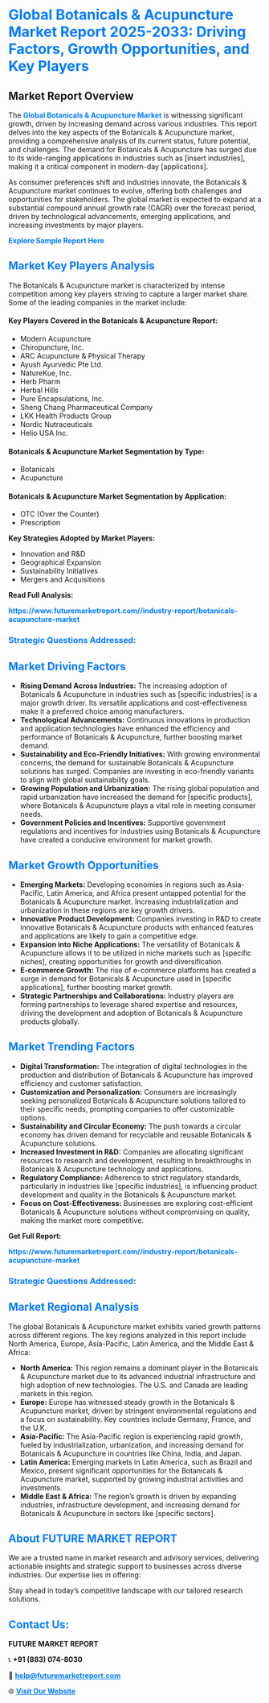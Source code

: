 <h1 style="color: #007BFF;">Global Botanicals & Acupuncture Market Report 2025-2033: Driving Factors, Growth Opportunities, and Key Players</h1>

<section id="overview">
<h2>Market Report Overview</h2>
<p>The <a href="https://www.futuremarketreport.com//industry-report/botanicals-acupuncture-market" style="color: #007BFF; text-decoration: none;"><strong>Global Botanicals & Acupuncture Market</strong></a> is witnessing significant growth, driven by increasing demand across various industries. This report delves into the key aspects of the Botanicals & Acupuncture market, providing a comprehensive analysis of its current status, future potential, and challenges. The demand for Botanicals & Acupuncture has surged due to its wide-ranging applications in industries such as [insert industries], making it a critical component in modern-day [applications].</p>
<p>As consumer preferences shift and industries innovate, the Botanicals & Acupuncture market continues to evolve, offering both challenges and opportunities for stakeholders. The global market is expected to expand at a substantial compound annual growth rate (CAGR) over the forecast period, driven by technological advancements, emerging applications, and increasing investments by major players.</p>
</section>

<section id="overview">
<p><a href="https://www.futuremarketreport.com//request-sample/reportId=57294" style="color: #007BFF; text-decoration: none;"><strong>Explore Sample Report Here</strong></a></p>
</section>

<section id="key-players">
<h2 style="color: #007BFF;">Market Key Players Analysis</h2>
<p>The Botanicals & Acupuncture market is characterized by intense competition among key players striving to capture a larger market share. Some of the leading companies in the market include:</p>
<h4>Key Players Covered in the Botanicals & Acupuncture Report:</h4>
<ul><li>Modern Acupuncture</li><li>Chiropuncture, Inc.</li><li>ARC Acupuncture &amp; Physical Therapy</li><li>Ayush Ayurvedic Pte Ltd.</li><li>NatureKue, Inc.</li><li>Herb Pharm</li><li>Herbal Hills</li><li>Pure Encapsulations, Inc.</li><li>Sheng Chang Pharmaceutical Company</li><li>LKK Health Products Group</li><li>Nordic Nutraceuticals</li><li>Helio USA Inc.</li></ul>
<h4>Botanicals & Acupuncture Market Segmentation by Type:</h4>
<ul><li>Botanicals</li><li>Acupuncture</li></ul>

<h4>Botanicals & Acupuncture Market Segmentation by Application:</h4>
<ul><li>OTC (Over the Counter)</li><li>Prescription</li></ul>
<p><strong>Key Strategies Adopted by Market Players:</strong></p>
<ul>
<li>Innovation and R&D</li>
<li>Geographical Expansion</li>
<li>Sustainability Initiatives</li>
<li>Mergers and Acquisitions</li>
</ul>
</section>

<section>
<p><strong>Read Full Analysis: </strong></p><a href="https://www.futuremarketreport.com//industry-report/botanicals-acupuncture-market" style="color: #007BFF; text-decoration: none;"><strong>https://www.futuremarketreport.com//industry-report/botanicals-acupuncture-market</strong></a>
<h3 style="color: #007BFF;">Strategic Questions Addressed:</h3>
</section>

<section id="driving-factors">
<h2 style="color: #007BFF;">Market Driving Factors</h2>
<ul>
<li><strong>Rising Demand Across Industries:</strong> The increasing adoption of Botanicals & Acupuncture in industries such as [specific industries] is a major growth driver. Its versatile applications and cost-effectiveness make it a preferred choice among manufacturers.</li>
<li><strong>Technological Advancements:</strong> Continuous innovations in production and application technologies have enhanced the efficiency and performance of Botanicals & Acupuncture, further boosting market demand.</li>
<li><strong>Sustainability and Eco-Friendly Initiatives:</strong> With growing environmental concerns, the demand for sustainable Botanicals & Acupuncture solutions has surged. Companies are investing in eco-friendly variants to align with global sustainability goals.</li>
<li><strong>Growing Population and Urbanization:</strong> The rising global population and rapid urbanization have increased the demand for [specific products], where Botanicals & Acupuncture plays a vital role in meeting consumer needs.</li>
<li><strong>Government Policies and Incentives:</strong> Supportive government regulations and incentives for industries using Botanicals & Acupuncture have created a conducive environment for market growth.</li>
</ul>
</section>

<section id="growth-opportunities">
<h2 style="color: #007BFF;">Market Growth Opportunities</h2>
<ul>
<li><strong>Emerging Markets:</strong> Developing economies in regions such as Asia-Pacific, Latin America, and Africa present untapped potential for the Botanicals & Acupuncture market. Increasing industrialization and urbanization in these regions are key growth drivers.</li>
<li><strong>Innovative Product Development:</strong> Companies investing in R&D to create innovative Botanicals & Acupuncture products with enhanced features and applications are likely to gain a competitive edge.</li>
<li><strong>Expansion into Niche Applications:</strong> The versatility of Botanicals & Acupuncture allows it to be utilized in niche markets such as [specific niches], creating opportunities for growth and diversification.</li>
<li><strong>E-commerce Growth:</strong> The rise of e-commerce platforms has created a surge in demand for Botanicals & Acupuncture used in [specific applications], further boosting market growth.</li>
<li><strong>Strategic Partnerships and Collaborations:</strong> Industry players are forming partnerships to leverage shared expertise and resources, driving the development and adoption of Botanicals & Acupuncture products globally.</li>
</ul>
</section>

<section id="trending-factors">
<h2 style="color: #007BFF;">Market Trending Factors</h2>
<ul>
<li><strong>Digital Transformation:</strong> The integration of digital technologies in the production and distribution of Botanicals & Acupuncture has improved efficiency and customer satisfaction.</li>
<li><strong>Customization and Personalization:</strong> Consumers are increasingly seeking personalized Botanicals & Acupuncture solutions tailored to their specific needs, prompting companies to offer customizable options.</li>
<li><strong>Sustainability and Circular Economy:</strong> The push towards a circular economy has driven demand for recyclable and reusable Botanicals & Acupuncture solutions.</li>
<li><strong>Increased Investment in R&D:</strong> Companies are allocating significant resources to research and development, resulting in breakthroughs in Botanicals & Acupuncture technology and applications.</li>
<li><strong>Regulatory Compliance:</strong> Adherence to strict regulatory standards, particularly in industries like [specific industries], is influencing product development and quality in the Botanicals & Acupuncture market.</li>
<li><strong>Focus on Cost-Effectiveness:</strong> Businesses are exploring cost-efficient Botanicals & Acupuncture solutions without compromising on quality, making the market more competitive.</li>
</ul>
</section>

<section>
<p><strong>Get Full Report: </strong></p><a href="https://www.futuremarketreport.com//industry-report/botanicals-acupuncture-market" style="color: #007BFF; text-decoration: none;"><strong>https://www.futuremarketreport.com//industry-report/botanicals-acupuncture-market</strong></a>
<h3 style="color: #007BFF;">Strategic Questions Addressed:</h3>
</section>


<section id="regional-analysis">
<h2 style="color: #007BFF;">Market Regional Analysis</h2>
<p>The global Botanicals & Acupuncture market exhibits varied growth patterns across different regions. The key regions analyzed in this report include North America, Europe, Asia-Pacific, Latin America, and the Middle East & Africa:</p>
<ul>
<li><strong>North America:</strong> This region remains a dominant player in the Botanicals & Acupuncture market due to its advanced industrial infrastructure and high adoption of new technologies. The U.S. and Canada are leading markets in this region.</li>
<li><strong>Europe:</strong> Europe has witnessed steady growth in the Botanicals & Acupuncture market, driven by stringent environmental regulations and a focus on sustainability. Key countries include Germany, France, and the U.K.</li>
<li><strong>Asia-Pacific:</strong> The Asia-Pacific region is experiencing rapid growth, fueled by industrialization, urbanization, and increasing demand for Botanicals & Acupuncture in countries like China, India, and Japan.</li>
<li><strong>Latin America:</strong> Emerging markets in Latin America, such as Brazil and Mexico, present significant opportunities for the Botanicals & Acupuncture market, supported by growing industrial activities and investments.</li>
<li><strong>Middle East & Africa:</strong> The region’s growth is driven by expanding industries, infrastructure development, and increasing demand for Botanicals & Acupuncture in sectors like [specific sectors].</li>
</ul>
</section>

<footer>
<h2 style="color: #007BFF;">About FUTURE MARKET REPORT</h2>
<p>We are a trusted name in market research and advisory services, delivering actionable insights and strategic support to businesses across diverse industries. Our expertise lies in offering:</p>

<p>Stay ahead in today’s competitive landscape with our tailored research solutions.</p>

<h2 style="color: #007BFF;">Contact Us:</h2>
<p><strong>FUTURE MARKET REPORT</strong></p>
<p>📞 <strong>+91 (883) 074-8030</strong></p>
<p>📧 <strong><a href="mailto:help@futuremarketreport.com" style="color: #007BFF;">help@futuremarketreport.com</a></strong></p>
<p>🌐 <strong><a href="https://www.futuremarketreport.com/" style="color: #007BFF;">Visit Our Website</a></strong></p>
</footer>